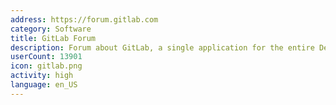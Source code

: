 ```yaml
---
address: https://forum.gitlab.com
category: Software
title: GitLab Forum
description: Forum about GitLab, a single application for the entire DevOps lifecycle
userCount: 13901
icon: gitlab.png
activity: high
language: en_US
---
```

